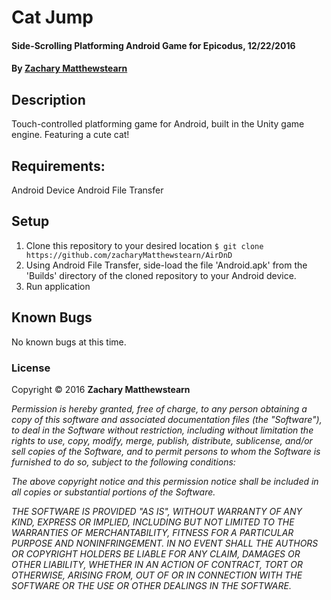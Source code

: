 # Cat Jump

#### Side-Scrolling Platforming Android Game for Epicodus, 12/22/2016

#### By [**Zachary Matthewstearn**](https://github.com/zacharyMatthewstearn)

## Description

Touch-controlled platforming game for Android, built in the Unity game engine. Featuring a cute cat!

## Requirements:

Android Device
Android File Transfer

## Setup

1. Clone this repository to your desired location `$ git clone https://github.com/zacharyMatthewstearn/AirDnD`
2. Using Android File Transfer, side-load the file 'Android.apk' from the 'Builds' directory of the cloned repository to your Android device.
4. Run application


## Known Bugs

No known bugs at this time.

### License

Copyright &copy; 2016 **Zachary Matthewstearn**

_Permission is hereby granted, free of charge, to any person obtaining a copy of this software and associated documentation files (the "Software"), to deal in the Software without restriction, including without limitation the rights to use, copy, modify, merge, publish, distribute, sublicense, and/or sell copies of the Software, and to permit persons to whom the Software is furnished to do so, subject to the following conditions:_

_The above copyright notice and this permission notice shall be included in all copies or substantial portions of the Software._

_THE SOFTWARE IS PROVIDED "AS IS", WITHOUT WARRANTY OF ANY KIND, EXPRESS OR IMPLIED, INCLUDING BUT NOT LIMITED TO THE WARRANTIES OF MERCHANTABILITY, FITNESS FOR A PARTICULAR PURPOSE AND NONINFRINGEMENT. IN NO EVENT SHALL THE AUTHORS OR COPYRIGHT HOLDERS BE LIABLE FOR ANY CLAIM, DAMAGES OR OTHER LIABILITY, WHETHER IN AN ACTION OF CONTRACT, TORT OR OTHERWISE, ARISING FROM, OUT OF OR IN CONNECTION WITH THE SOFTWARE OR THE USE OR OTHER DEALINGS IN THE SOFTWARE._
